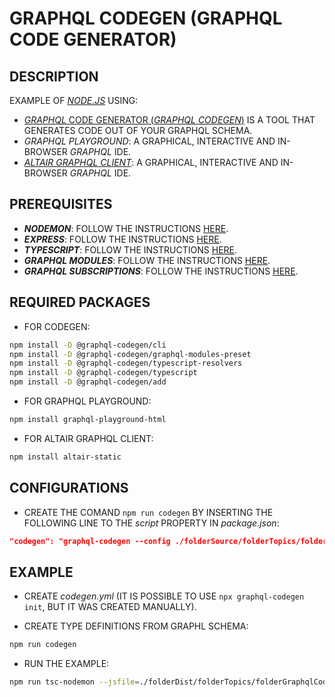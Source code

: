 # GRAPHQL CODEGEN (GRAPHQL CODE GENERATOR)

## DESCRIPTION

EXAMPLE OF [_NODE.JS_](https://nodejs.org) USING:

* [_GRAPHQL_ CODE GENERATOR (_GRAPHQL CODEGEN_)](https://www.graphql-code-generator.com) IS A TOOL THAT GENERATES CODE OUT OF YOUR GRAPHQL SCHEMA.
* _GRAPHQL PLAYGROUND_: A GRAPHICAL, INTERACTIVE AND IN-BROWSER _GRAPHQL_ IDE.
* [_ALTAIR GRAPHQL CLIENT_](https://altair.sirmuel.design/): A GRAPHICAL, INTERACTIVE AND IN-BROWSER _GRAPHQL_ IDE.

## PREREQUISITES

* **_NODEMON_**: FOLLOW THE INSTRUCTIONS [HERE](/folderSource/folderTopics/folderNodemon/README.md).
* **_EXPRESS_**: FOLLOW THE INSTRUCTIONS [HERE](/folderSource/folderTopics/folderExpress/README.md).
* **_TYPESCRIPT_**: FOLLOW THE INSTRUCTIONS [HERE](/folderSource/folderTopics/folderTypescript/README.md).
* **_GRAPHQL MODULES_**: FOLLOW THE INSTRUCTIONS [HERE](/folderSource/folderTopics/folderGraphqlModules/README.md).
* **_GRAPHQL SUBSCRIPTIONS_**: FOLLOW THE INSTRUCTIONS [HERE](/folderSource/folderTopics/folderGraphqlSubscriptions/README.md).

## REQUIRED PACKAGES

* FOR CODEGEN:

```bash
npm install -D @graphql-codegen/cli
npm install -D @graphql-codegen/graphql-modules-preset
npm install -D @graphql-codegen/typescript-resolvers
npm install -D @graphql-codegen/typescript
npm install -D @graphql-codegen/add
```

* FOR GRAPHQL PLAYGROUND:

```bash
npm install graphql-playground-html
```

* FOR ALTAIR GRAPHQL CLIENT:

```bash
npm install altair-static
```

## CONFIGURATIONS

* CREATE THE COMAND `npm run codegen` BY INSERTING THE FOLLOWING LINE TO THE _script_ PROPERTY IN _package.json_:

```json
"codegen": "graphql-codegen --config ./folderSource/folderTopics/folderGraphqlCodegen/folderApplication/folderCodegenConfigurations/codegen.yml",
```

## EXAMPLE

* CREATE _codegen.yml_ (IT IS POSSIBLE TO USE `npx graphql-codegen init`, BUT IT WAS CREATED MANUALLY).

* CREATE TYPE DEFINITIONS FROM GRAPHL SCHEMA:

```bash
npm run codegen
```

* RUN THE EXAMPLE:

```bash
npm run tsc-nodemon --jsfile=./folderDist/folderTopics/folderGraphqlCodegen/exampleGraphqlCodegen.js
```
